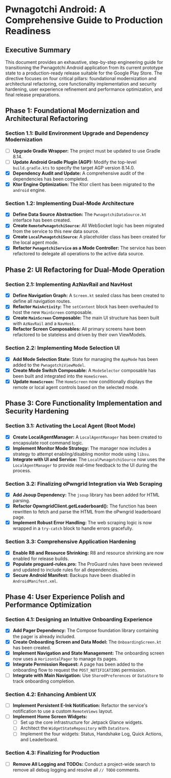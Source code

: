 # Pwnagotchi Android: A Comprehensive Guide to Production Readiness

## Executive Summary

This document provides an exhaustive, step-by-step engineering guide for transitioning the Pwnagotchi Android application from its current prototype state to a production-ready release suitable for the Google Play Store. The directive focuses on four critical pillars: foundational modernization and architectural refactoring, core functionality implementation and security hardening, user experience refinement and performance optimization, and final release preparations.

## Phase 1: Foundational Modernization and Architectural Refactoring

### Section 1.1: Build Environment Upgrade and Dependency Modernization
- [ ] **Upgrade Gradle Wrapper:** The project must be updated to use Gradle 8.14.
- [ ] **Update Android Gradle Plugin (AGP):** Modify the top-level `build.gradle.kts` to specify the target AGP version 8.14.0.
- [x] **Dependency Audit and Update:** A comprehensive audit of the dependencies has been completed.
- [x] **Ktor Engine Optimization:** The Ktor client has been migrated to the `android` engine.

### Section 1.2: Implementing Dual-Mode Architecture
- [x] **Define Data Source Abstraction:** The `PwnagotchiDataSource.kt` interface has been created.
- [x] **Create `RemotePwnagotchiSource`:** All WebSocket logic has been migrated from the service to this new data source.
- [x] **Create `LocalPwnagotchiSource`:** A placeholder class has been created for the local agent mode.
- [x] **Refactor `PwnagotchiService` as a Mode Controller:** The service has been refactored to delegate all operations to the active data source.

## Phase 2: UI Refactoring for Dual-Mode Operation

### Section 2.1: Implementing AzNavRail and NavHost
- [x] **Define Navigation Graph:** A `Screen.kt` sealed class has been created to define all navigation routes.
- [x] **Refactor `MainActivity`:** The `setContent` block has been overhauled to host the new `MainScreen` composable.
- [x] **Create `MainScreen` Composable:** The main UI structure has been built with `AzNavRail` and a `NavHost`.
- [x] **Refactor Screen Composables:** All primary screens have been refactored to be stateless and driven by their own ViewModels.

### Section 2.2: Implementing Mode Selection UI
- [x] **Add Mode Selection State:** State for managing the `AppMode` has been added to the `PwnagotchiViewModel`.
- [x] **Create Mode Switch Composable:** A `ModeSelector` composable has been built and integrated into the `HomeScreen`.
- [x] **Update `HomeScreen`:** The `HomeScreen` now conditionally displays the remote or local agent controls based on the selected mode.

## Phase 3: Core Functionality Implementation and Security Hardening

### Section 3.1: Activating the Local Agent (Root Mode)
- [x] **Create LocalAgentManager:** A `LocalAgentManager` has been created to encapsulate root command logic.
- [x] **Implement Monitor Mode Strategy:** The manager now includes a strategy to attempt enabling/disabling monitor mode using `libsu`.
- [x] **Integrate with UI and Service:** The `LocalPwnagotchiSource` now uses the `LocalAgentManager` to provide real-time feedback to the UI during the process.

### Section 3.2: Finalizing oPwngrid Integration via Web Scraping
- [x] **Add Jsoup Dependency:** The `jsoup` library has been added for HTML parsing.
- [x] **Refactor OpwngridClient.getLeaderboard():** The function has been rewritten to fetch and parse the HTML from the oPwngrid leaderboard page.
- [x] **Implement Robust Error Handling:** The web scraping logic is now wrapped in a `try-catch` block to handle errors gracefully.

### Section 3.3: Comprehensive Application Hardening
- [x] **Enable R8 and Resource Shrinking:** R8 and resource shrinking are now enabled for release builds.
- [x] **Populate proguard-rules.pro:** The ProGuard rules have been reviewed and updated to include rules for all dependencies.
- [x] **Secure Android Manifest:** Backups have been disabled in `AndroidManifest.xml`.

## Phase 4: User Experience Polish and Performance Optimization

### Section 4.1: Designing an Intuitive Onboarding Experience
- [x] **Add Pager Dependency:** The Compose foundation library containing the pager is already included.
- [x] **Create Onboarding Screen and Data Model:** The `OnboardingScreen.kt` has been created.
- [x] **Implement Navigation and State Management:** The onboarding screen now uses a `HorizontalPager` to manage its pages.
- [x] **Integrate Permission Request:** A page has been added to the onboarding flow to request the `POST_NOTIFICATIONS` permission.
- [ ] **Integrate with Main Navigation:** Use `SharedPreferences` or `DataStore` to track onboarding completion.

### Section 4.2: Enhancing Ambient UX
- [ ] **Implement Persistent E-Ink Notification:** Refactor the service's notification to use a custom `RemoteViews` layout.
- [ ] **Implement Home Screen Widgets:**
    - [ ] Set up the core infrastructure for Jetpack Glance widgets.
    - [ ] Architect the `WidgetStateRepository` with `DataStore`.
    - [ ] Implement the four widgets: Status, Handshake Log, Quick Actions, and Leaderboard.

### Section 4.3: Finalizing for Production
- [ ] **Remove All Logging and TODOs:** Conduct a project-wide search to remove all debug logging and resolve all `// TODO` comments.